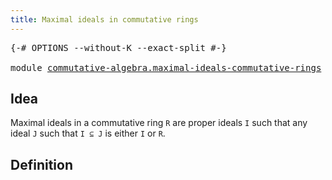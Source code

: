 ```yaml
---
title: Maximal ideals in commutative rings
---
```


<pre class="Agda"><a id="61" class="Symbol">{-#</a> <a id="65" class="Keyword">OPTIONS</a> <a id="73" class="Pragma">--without-K</a> <a id="85" class="Pragma">--exact-split</a> <a id="99" class="Symbol">#-}</a>

<a id="104" class="Keyword">module</a> <a id="111" href="commutative-algebra.maximal-ideals-commutative-rings.html" class="Module">commutative-algebra.maximal-ideals-commutative-rings</a> <a id="164" class="Keyword">where</a>
</pre>
## Idea

Maximal ideals in a commutative ring `R` are proper ideals `I` such that any ideal `J` such that `I ⊆ J` is either `I` or `R`.

## Definition
